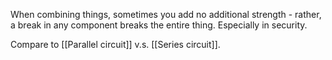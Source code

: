 When combining things, sometimes you add no additional strength - rather, a break in any component breaks the entire thing. Especially in security.

Compare to [[Parallel circuit]] v.s. [[Series circuit]].